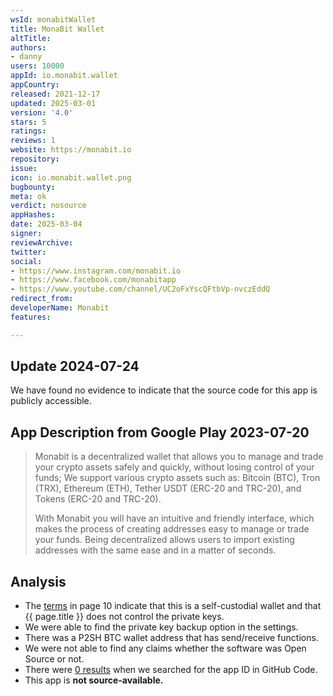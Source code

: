 ```yaml
---
wsId: monabitWallet
title: MonaBit Wallet
altTitle: 
authors:
- danny
users: 10000
appId: io.monabit.wallet
appCountry: 
released: 2021-12-17
updated: 2025-03-01
version: '4.0'
stars: 5
ratings: 
reviews: 1
website: https://monabit.io
repository: 
issue: 
icon: io.monabit.wallet.png
bugbounty: 
meta: ok
verdict: nosource
appHashes: 
date: 2025-03-04
signer: 
reviewArchive: 
twitter: 
social:
- https://www.instagram.com/monabit.io
- https://www.facebook.com/monabitapp
- https://www.youtube.com/channel/UC2oFxYscQFtbVp-nvczEddQ
redirect_from: 
developerName: Monabit
features: 

---
```


## Update 2024-07-24

We have found no evidence to indicate that the source code for this app is publicly accessible.

## App Description from Google Play 2023-07-20

> Monabit is a decentralized wallet that allows you to manage and trade your crypto assets safely and quickly, without losing control of your funds; We support various crypto assets such as: Bitcoin (BTC), Tron (TRX), Ethereum (ETH), Tether USDT (ERC-20 and TRC-20), and Tokens (ERC-20 and TRC-20).
>
> With Monabit you will have an intuitive and friendly interface, which makes the process of creating addresses easy to manage or trade your funds. Being decentralized allows users to import existing addresses with the same ease and in a matter of seconds.

## Analysis

- The [terms](https://www.monabit.io/tyc) in page 10 indicate that this is a self-custodial wallet and that {{ page.title }} does not control the private keys.
- We were able to find the private key backup option in the settings. 
- There was a P2SH BTC wallet address that has send/receive functions. 
- We were not able to find any claims whether the software was Open Source or not. 
- There were [0 results](https://github.com/search?q=io.monabit.wallet&type=code) when we searched for the app ID in GitHub Code.
- This app is **not source-available.**
